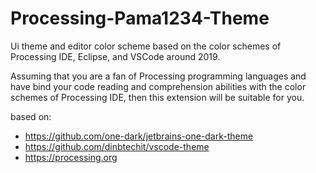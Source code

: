 # Processing-Pama1234-Theme


Ui theme and editor color scheme based on the color schemes of Processing IDE, Eclipse, and VSCode around 2019. 

Assuming that you are a fan of Processing programming languages and have bind your code reading and comprehension abilities with the color schemes of Processing IDE, then this extension will be suitable for you.

based on:

- <https://github.com/one-dark/jetbrains-one-dark-theme>
- <https://github.com/dinbtechit/vscode-theme>
- <https://processing.org>
